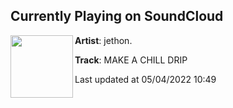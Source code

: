 ## Currently Playing on SoundCloud

[<img align="left" width="100" src="https://i1.sndcdn.com/artworks-bU6jSWQ4fR78evx4-bu8btQ-t500x500.jpg">](https://soundcloud.com/jethonbeatz/make-a-chill-drip)

**Artist**: jethon. 

**Track**: MAKE A CHILL DRIP

Last updated at 05/04/2022 10:49
